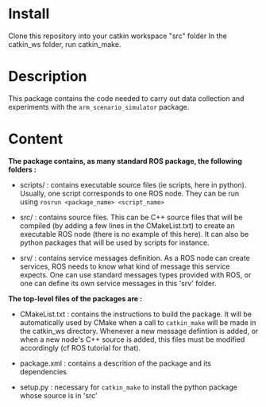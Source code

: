 # Install 

Clone this repository into your catkin workspace "src" folder
In the catkin_ws folder, run catkin_make.


# Description

This package contains the code needed to carry out data collection and experiments with the `arm_scenario_simulator` package.

# Content

**The package contains, as many standard ROS package, the following folders :**

- scripts/ : contains executable source files (ie scripts, here in python). Usually, one script corresponds to one ROS node. They can be run using `rosrun <package_name> <script_name>`

- src/ : contains source files. This can be C++ source files that will be compiled (by adding a few lines in the CMakeList.txt) to create an executable ROS node (there is no example of this here). It can also be python packages that will be used by scripts for instance.

- srv/ : contains service messages definition. As a ROS node can create services, ROS needs to know what kind of message this service expects. One can use standard messages types provided with ROS, or one can define its own service messages in this 'srv' folder.


**The top-level files of the packages are :**

- CMakeList.txt : contains the instructions to build the package. It will be automatically used by CMake when a call to `catkin_make` will be made in the catkin_ws directory. Whenever a new message defintion is added, or when a new node's C++ source is added, this files must be modified accordingly (cf ROS tutorial for that).

- package.xml : contains a descrition of the package and its dependencies

- setup.py : necessary for `catkin_make` to install the python package whose source is in 'src'
